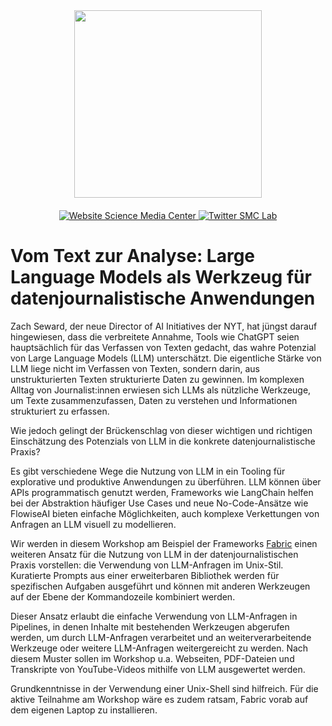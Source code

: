 <div id="header" align="center">
  <img src="https://media.sciencemediacenter.de/static/img/logos/smc/smc-logo-typo-bw-big.png" width="300"/>

  <div id="badges" style="padding-top: 20px">
    <a href="https://www.sciencemediacenter.de">
      <img src="https://img.shields.io/badge/Website-orange?style=plastic" alt="Website Science Media Center"/>
    </a>
    <a href="https://twitter.com/smc_germany_lab">
      <img src="https://img.shields.io/badge/Twitter-blue?style=plastic&logo=twitter&logoColor=white" alt="Twitter SMC Lab"/>
    </a>
  </div>
</div>

# Vom Text zur Analyse: Large Language Models als Werkzeug für datenjournalistische Anwendungen 

Zach Seward, der neue Director of AI Initiatives der NYT, hat jüngst darauf hingewiesen, dass die verbreitete Annahme, Tools wie ChatGPT seien hauptsächlich für das Verfassen von Texten gedacht, das wahre Potenzial von Large Language Models (LLM) unterschätzt. Die eigentliche Stärke von LLM liege nicht im Verfassen von Texten, sondern darin, aus unstrukturierten Texten strukturierte Daten zu gewinnen. Im komplexen Alltag von Journalist:innen erwiesen sich LLMs als nützliche Werkzeuge, um Texte zusammenzufassen, Daten zu verstehen und Informationen strukturiert zu erfassen.

Wie jedoch gelingt der Brückenschlag von dieser wichtigen und richtigen Einschätzung des Potenzials von LLM in die konkrete datenjournalistische Praxis?

Es gibt verschiedene Wege die Nutzung von LLM in ein Tooling für explorative und produktive Anwendungen zu überführen. LLM können über APIs programmatisch genutzt werden, Frameworks wie LangChain helfen bei der Abstraktion häufiger Use Cases und neue No-Code-Ansätze wie FlowiseAI bieten einfache Möglichkeiten, auch komplexe Verkettungen von Anfragen an LLM visuell zu modellieren.

Wir werden in diesem Workshop am Beispiel der Frameworks [Fabric](https://github.com/danielmiessler/fabric) einen weiteren Ansatz für die Nutzung von LLM in der datenjournalistischen Praxis vorstellen: die Verwendung von LLM-Anfragen im Unix-Stil. Kuratierte Prompts aus einer erweiterbaren Bibliothek werden für spezifischen Aufgaben ausgeführt und können mit anderen Werkzeugen auf der Ebene der Kommandozeile kombiniert werden.

Dieser Ansatz erlaubt die einfache Verwendung von LLM-Anfragen in Pipelines, in denen Inhalte mit bestehenden Werkzeugen abgerufen werden, um durch LLM-Anfragen verarbeitet und an weiterverarbeitende Werkzeuge oder weitere LLM-Anfragen weitergereicht zu werden. Nach diesem Muster sollen im Workshop u.a. Webseiten, PDF-Dateien und Transkripte von YouTube-Videos mithilfe von LLM ausgewertet werden.

Grundkenntnisse in der Verwendung einer Unix-Shell sind hilfreich. Für die aktive Teilnahme am Workshop wäre es zudem ratsam, Fabric vorab auf dem eigenen Laptop zu installieren.